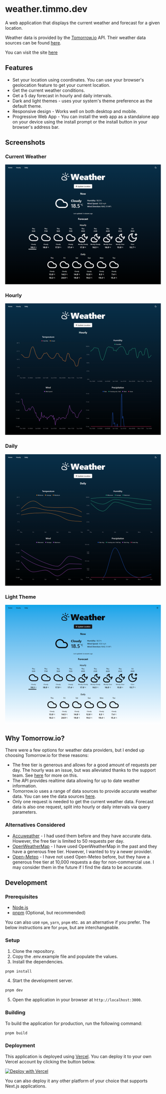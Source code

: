 # weather.timmo.dev

A web application that displays the current weather and forecast for a given location.

Weather data is provided by the [Tomorrow.io](https://www.tomorrow.io/) API. Their weather data sources can be found [here](https://app.tomorrow.io/tomorrow-data-sources).

You can visit the site [here](https://weather.timmo.dev)

## Features

- Set your location using coordinates. You can use your browser's geolocation feature to get your current location.
- Get the current weather conditions.
- Get a 5 day forecast in hourly and daily intervals.
- Dark and light themes - uses your system's theme preference as the default theme.
- Responsive design - Works well on both desktop and mobile.
- Progressive Web App - You can install the web app as a standalone app on your device using the install prompt or the install button in your browser's address bar.

## Screenshots

### Current Weather

[![Current Weather (Dark Theme)](https://raw.githubusercontent.com/timmo001/weather.timmo.dev/main/resources/home-dark.png)](https://weather.timmo.dev)

### Hourly

[![Hourly (Dark)](https://raw.githubusercontent.com/timmo001/weather.timmo.dev/main/resources/hourly-dark.png)](https://weather.timmo.dev/hourly)

### Daily

[![Daily (Dark)](https://raw.githubusercontent.com/timmo001/weather.timmo.dev/main/resources/daily-dark.png)](https://weather.timmo.dev/daily)

### Light Theme

[![Current Weather (Light)](https://raw.githubusercontent.com/timmo001/weather.timmo.dev/main/resources/home-light.png)](https://weather.timmo.dev)

## Why Tomorrow.io?

There were a few options for weather data providers, but I ended up choosing Tomorrow.io for these reasons:

- The free tier is generous and allows for a good amount of requests per day. The hourly was an issue, but was alleviated thanks to the support team. See [here](https://github.com/timmo001/weather.timmo.dev/discussions/21) for more on this.
- The API provides realtime data allowing for up to date weather information.
- Tomorrow.io uses a range of data sources to provide accurate weather data. You can see the data sources [here](https://app.tomorrow.io/tomorrow-data-sources).
- Only one request is needed to get the current weather data. Forecast data is also one request, split into hourly or daily intervals via query parameters.

### Alternatives Considered

- [Accuweather](https://github.com/timmo001/weather.timmo.dev/tree/accuweather) - I had used them before and they have accurate data. However, the free tier is limited to 50 requests per day.
- [OpenWeatherMap](https://openweathermap.org) - I have used OpenWeatherMap in the past and they have a generous free tier. However, I wanted to try a newer provider.
- [Open-Meteo](https://open-meteo.com) - I have not used Open-Meteo before, but they have a generous free tier at 10,000 requests a day for non-commercial use. I may consider them in the future if I find the data to be accurate.

## Development

### Prerequisites

- [Node.js](https://nodejs.org)
- [pnpm](https://pnpm.io) (Optional, but recommended)

You can also use `npm`, `yarn`, `pnpm` etc. as an alternative if you prefer. The below instructions are for `pnpm`, but are interchangeable.

### Setup

1. Clone the repository.
2. Copy the .env.example file and populate the values.
3. Install the dependencies.

```sh
pnpm install
```

4. Start the development server.

```sh
pnpm dev
```

5. Open the application in your browser at `http://localhost:3000`.

### Building

To build the application for production, run the following command:

```sh
pnpm build
```

### Deployment

This application is deployed using [Vercel](https://vercel.com). You can deploy it to your own Vercel account by clicking the button below.

[![Deploy with Vercel](https://vercel.com/button)](https://vercel.com/new/clone?repository-url=https%3A%2F%2Fgithub.com%2Ftimmo001%2Fweather.timmo.dev&env=WEATHER_API_KEY&envDescription=Your%20API%20key%20from%20tomorrow.io&project-name=my-weather-app&repository-name=my-weather-app)

You can also deploy it any other platform of your choice that supports Next.js applications.
